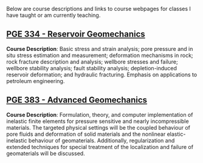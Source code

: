 <!--
.. title: Courses
.. slug: index
.. date: 2014-11-10 10:27:37 UTC-05:00
.. description: John Foster's Course Descriptions
.. template: notitle.tmpl
-->


Below are course descriptions and links to course webpages for classes I have taught or am currently teaching.

## [PGE 334 - Reservoir Geomechanics](http://johnfoster.pge.utexas.edu/PGE334-ResGeomechanics/)

**Course Description**: Basic stress and strain analysis; pore pressure and in situ stress estimation and measurement; deformation mechanisms in rock; rock fracture description and analysis; wellbore stresses and failure; wellbore stability analysis; fault stability analysis; depletion-induced reservoir deformation; and hydraulic fracturing. Emphasis on applications to petroleum engineering.


## [PGE 383 - Advanced Geomechanics](http://johnfoster.pge.utexas.edu/PGE383-AdvGeomechanics/)

**Course Description**: Formulation, theory, and computer implementation of inelastic finite elements for pressure sensitive and nearly incompressible materials. The targeted physical settings will be the coupled behaviour of pore fluids and deformation of solid materials and the nonlinear elastic-inelastic behaviour of geomaterials.  Additionally, regularization and extended techniques for special treatment of the localization and failure of geomaterials will be discussed.


